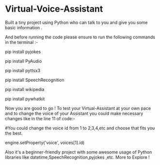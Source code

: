 # Virtual-Voice-Assistant
Built a tiny project using Python who can talk to you and give you some basic information . 

And before running the code please ensure to run the following commands in the terminal :-

pip install pyjokes


pip install PyAudio


pip install pyttsx3


pip install SpeechRecognition


pip install wikipedia


pip install pywhatkit

Now you are good to go ! To test your Virtual-Assistant at your own pace and to change the voice of your Assistant you could make necessary changes like in the line 11 of code:-


#You could change the voice id from 1 to 2,3,4,etc and choose that fits you the best.



engine.setProperty('voice', voices[1].id)

Also it's a beginner-friendly project with some awesome usage of Python libraries like datetime,SpeechRecognition,pyjokes ,etc. More to Explore !


